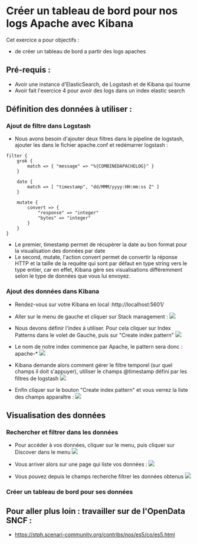 # Créer un tableau de bord pour nos logs Apache avec Kibana

Cet exercice a pour objectifs :
* de créer un tableau de bord a partir des logs apaches

## Pré-requis : 
* Avoir une instance d'ElasticSearch, de Logstash et de Kibana qui tourne
* Avoir fait l'exercice 4 pour avoir des logs dans un index elastic search

## Définition des données à utiliser :
### Ajout de filtre dans Logstash 
* Nous avons besoin d'ajouter deux filtres dans le pipeline de logstash, ajouter les dans le fichier apache.conf et redémarrer logstash :
```
filter {
    grok {
        match => { "message" => "%{COMBINEDAPACHELOG}" }
    }
    
    date {
        match => [ "timestamp", "dd/MMM/yyyy:HH:mm:ss Z" ]
    }

    mutate {
        convert => {
            "response" => "integer"
            "bytes" => "integer"
        }
    }
}
```
  * Le premier, timestamp permet de récupèrer la date au bon format pour la visualisation des données par date
  * Le second, mutate,  l'action convert permet de convertir la réponse HTTP et la taille de la requête qui sont par défaut en type string vers le type entier, car en effet, Kibana gère ses visualisations différemment selon le type de données que vous lui envoyez. 

### Ajout des données dans Kibana

* Rendez-vous sur votre Kibana en local :http://localhost:5601/
* Aller sur le menu de gauche et cliquer sur Stack management : 
![](https://devopssec.fr/images/articles/elk/apache/menu-stack-management.jpg)

* Nous devons définir l'index à utiliser. Pour cela cliquer sur Index Patterns dans le volet de Gauche, puis sur "Create index pattern"
![](https://devopssec.fr/images/articles/elk/apache/create-pattern-index.jpg)

* Le nom de notre index commence par Apache, le pattern sera donc : apache-* 
![](https://devopssec.fr/images/articles/elk/apache/define-pattern-index.jpg)

* Kibana demande alors comment gérer le filtre temporel (sur quel champs il doit s'appuyer), utiliser le champs @timestamp défini par les filtres de logstash
![](https://devopssec.fr/images/articles/elk/apache/timestamp-pattern-index.jpg)

* Enfin cliquer sur le bouton "Create index pattern" et vous verrez la liste des champs apparaître :
![](https://devopssec.fr/images/articles/elk/apache/view-pattern-index.jpg)

## Visualisation des données

### Rechercher et filtrer dans les données

* Pour accéder à vos données, cliquer sur le menu, puis cliquer sur Discover dans le menu
![](https://devopssec.fr/images/articles/elk/apache/menu-discover.jpg)

* Vous arriver alors sur une page qui liste vos données :
![](https://devopssec.fr/images/articles/elk/apache/index-pattern-view.jpg)

* Vous pouvez depuis le champs recherche filtrer les données obtenus 
![](https://devopssec.fr/images/articles/elk/apache/index-pattern-search.jpg) 

### Créer un tableau de bord pour ses données

## Pour aller plus loin : travailler sur de l'OpenData SNCF : 
* https://stph.scenari-community.org/contribs/nos/es5/co/es5.html 
